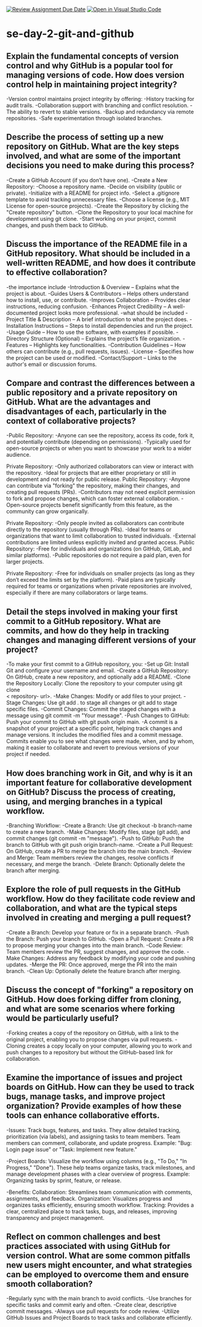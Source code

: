 [![Review Assignment Due Date](https://classroom.github.com/assets/deadline-readme-button-22041afd0340ce965d47ae6ef1cefeee28c7c493a6346c4f15d667ab976d596c.svg)](https://classroom.github.com/a/8wgCKhpZ)
[![Open in Visual Studio Code](https://classroom.github.com/assets/open-in-vscode-2e0aaae1b6195c2367325f4f02e2d04e9abb55f0b24a779b69b11b9e10269abc.svg)](https://classroom.github.com/online_ide?assignment_repo_id=18428643&assignment_repo_type=AssignmentRepo)
# se-day-2-git-and-github
## Explain the fundamental concepts of version control and why GitHub is a popular tool for managing versions of code. How does version control help in maintaining project integrity?
 -Version control maintains project integrity by offering:
 -History tracking for audit trails.
 -Collaboration support with branching and conflict resolution.
 -The ability to revert to stable versions.
 -Backup and redundancy via remote repositories.
 -Safe experimentation through isolated branches.

## Describe the process of setting up a new repository on GitHub. What are the key steps involved, and what are some of the important decisions you need to make during this process?
   -Create a GitHub Account (if you don’t have one).
   -Create a New Repository:
   -Choose a repository name.
   -Decide on visibility (public or private).
   -Initialize with a README for project info.
   -Select a .gitignore template to avoid tracking unnecessary files.
   -Choose a license (e.g., MIT License for open-source projects).
   -Create the Repository by clicking the "Create repository" button.
   -Clone the Repository to your local machine for development using git clone.
   -Start working on your project, commit changes, and push them back to GitHub.

## Discuss the importance of the README file in a GitHub repository. What should be included in a well-written README, and how does it contribute to effective collaboration?
  -the importance include
      -Introduction & Overview – Explains what the project is about.
      -Guides Users & Contributors – Helps others understand how to install, use, or contribute.
      -Improves Collaboration – Provides clear instructions, reducing confusion.
      -Enhances Project Credibility – A well-documented project looks more professional.
    -what should be included
      -Project Title & Description – A brief introduction to what the project does.
      -Installation Instructions – Steps to install dependencies and run the project.
      -Usage Guide – How to use the software, with examples if possible.
      -Directory Structure (Optional) – Explains the project’s file organization.
       -Features – Highlights key functionalities.
       -Contribution Guidelines – How others can contribute (e.g., pull requests, issues).
       -License – Specifies how the project can be used or modified.
       -Contact/Support – Links to the author's email or discussion forums.
## Compare and contrast the differences between a public repository and a private repository on GitHub. What are the advantages and disadvantages of each, particularly in the context of collaborative projects?
  -Public Repository:
    -Anyone can see the repository, access its code, fork it, and potentially contribute (depending on permissions).
    -Typically used for open-source projects or when you want to showcase your work to a wider audience.

Private Repository:
    -Only authorized collaborators can view or interact with the repository.
    -Ideal for projects that are either proprietary or still in development and not ready for public release.
    Public Repository:
    -Anyone can contribute via "forking" the repository, making their changes, and creating pull requests (PRs).
    -Contributors may not need explicit permission to fork and propose changes, which can foster external collaboration.
    -Open-source projects benefit significantly from this feature, as the community can grow organically.

Private Repository:
    -Only people invited as collaborators can contribute directly to the repository (usually through PRs).
    -Ideal for teams or organizations that want to limit collaboration to trusted individuals.
    -External contributions are limited unless explicitly invited and granted access.
Public Repository:
    -Free for individuals and organizations (on GitHub, GitLab, and similar platforms).
    -Public repositories do not require a paid plan, even for larger projects.

Private Repository:
    -Free for individuals on smaller projects (as long as they don’t exceed the limits set by the platform).
    -Paid plans are typically required for teams or organizations when private repositories are involved, especially if there are many collaborators or large teams.

    
## Detail the steps involved in making your first commit to a GitHub repository. What are commits, and how do they help in tracking changes and managing different versions of your project?
  -To make your first commit to a GitHub repository, you:
    -Set up Git: Install Git and configure your username and email.
    -Create a GitHub Repository: On GitHub, create a new repository, and optionally add a README.
    -Clone the Repository Locally: Clone the repository to your computer using git clone            
      < repository- url>.
    -Make Changes: Modify or add files to your project.
    -Stage Changes: Use git add . to stage all changes or git add <file> to stage specific files.
    -Commit Changes: Commit the staged changes with a message using git commit -m "Your message".
    -Push Changes to GitHub: Push your commit to GitHub with git push origin main.
-A commit is a snapshot of your project at a specific point, helping track changes and manage versions. It includes the modified files and a commit message. Commits enable you to see what changes were made, when, and by whom, making it easier to collaborate and revert to previous versions of your project if needed.

## How does branching work in Git, and why is it an important feature for collaborative development on GitHub? Discuss the process of creating, using, and merging branches in a typical workflow.
 -Branching Workflow:
    -Create a Branch: Use git checkout -b branch-name to create a new branch.
    -Make Changes: Modify files, stage (git add), and commit changes (git commit -m "message").
    -Push to GitHub: Push the branch to GitHub with git push origin branch-name.
    -Create a Pull Request: On GitHub, create a PR to merge the branch into the main branch.
    -Review and Merge: Team members review the changes, resolve conflicts if necessary, and merge the branch.
    -Delete Branch: Optionally delete the branch after merging.
    
## Explore the role of pull requests in the GitHub workflow. How do they facilitate code review and collaboration, and what are the typical steps involved in creating and merging a pull request?
  -Create a Branch: Develop your feature or fix in a separate branch.
  -Push the Branch: Push your branch to GitHub.
  -Open a Pull Request: Create a PR to propose merging your changes into the main branch.
  -Code Review: Team members review the PR, suggest changes, and approve the code.
  -Make Changes: Address any feedback by modifying your code and pushing updates.
  -Merge the PR: Once approved, merge the PR into the main branch.
  -Clean Up: Optionally delete the feature branch after merging.
  
## Discuss the concept of "forking" a repository on GitHub. How does forking differ from cloning, and what are some scenarios where forking would be particularly useful?
  -Forking creates a copy of the repository on GitHub, with a link to the original project, enabling 
   you to propose changes via pull requests.
  -Cloning creates a copy locally on your computer, allowing you to work and push changes to a 
   repository but without the GitHub-based link for collaboration.

## Examine the importance of issues and project boards on GitHub. How can they be used to track bugs, manage tasks, and improve project organization? Provide examples of how these tools can enhance collaborative efforts.
   -Issues: Track bugs, features, and tasks. They allow detailed tracking, prioritization (via 
    labels), and assigning tasks to team members. Team members can comment, collaborate, and update 
    progress.
    Example: "Bug: Login page issue" or "Task: Implement new feature."

   -Project Boards: Visualize the workflow using columns (e.g., "To Do," "In Progress," "Done"). 
    These help teams organize tasks, track milestones, and manage development phases with a clear 
    overview of progress.
    Example: Organizing tasks by sprint, feature, or release.

  -Benefits:
    Collaboration: Streamlines team communication with comments, assignments, and feedback.
    Organization: Visualizes progress and organizes tasks efficiently, ensuring smooth workflow.
    Tracking: Provides a clear, centralized place to track tasks, bugs, and releases, improving 
    transparency and project management.

## Reflect on common challenges and best practices associated with using GitHub for version control. What are some common pitfalls new users might encounter, and what strategies can be employed to overcome them and ensure smooth collaboration?
  -Regularly sync with the main branch to avoid conflicts.
  -Use branches for specific tasks and commit early and often.
  -Create clear, descriptive commit messages.
  -Always use pull requests for code review.
  -Utilize GitHub Issues and Project Boards to track tasks and collaborate efficiently.
